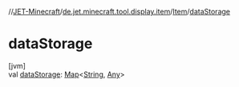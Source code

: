 //[JET-Minecraft](../../../index.md)/[de.jet.minecraft.tool.display.item](../index.md)/[Item](index.md)/[dataStorage](data-storage.md)

# dataStorage

[jvm]\
val [dataStorage](data-storage.md): [Map](https://kotlinlang.org/api/latest/jvm/stdlib/kotlin.collections/-map/index.html)&lt;[String](https://kotlinlang.org/api/latest/jvm/stdlib/kotlin/-string/index.html), [Any](https://kotlinlang.org/api/latest/jvm/stdlib/kotlin/-any/index.html)&gt;
